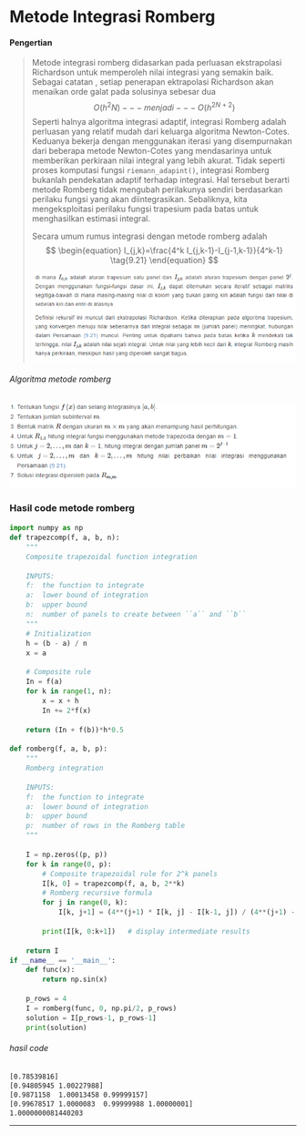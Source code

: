 # Metode Integrasi Romberg

#### Pengertian

> Metode integrasi romberg didasarkan pada perluasan ekstrapolasi Richardson untuk memperoleh nilai integrasi yang semakin baik. Sebagai catatan , setiap penerapan ektrapolasi Richardson akan menaikan orde galat pada solusinya sebesar dua
> $$
> O(h^2N)---menjadi --- O(h^{2N+2})
> $$
> Seperti halnya algoritma integrasi adaptif, integrasi Romberg adalah perluasan yang relatif mudah dari keluarga algoritma Newton-Cotes. Keduanya bekerja dengan menggunakan iterasi yang disempurnakan dari beberapa metode Newton-Cotes yang mendasarinya untuk memberikan perkiraan nilai integral yang lebih akurat. Tidak seperti proses komputasi fungsi `riemann_adapint()`, integrasi Romberg bukanlah pendekatan adaptif terhadap integrasi. Hal tersebut berarti metode Romberg tidak mengubah perilakunya sendiri berdasarkan perilaku fungsi yang akan diintegrasikan. Sebaliknya, kita mengeksploitasi perilaku fungsi trapesium pada batas untuk menghasilkan estimasi integral. 
>
> Secara umum rumus integrasi dengan metode romberg adalah
> $$
> \begin{equation}
> I_{j,k}=\frac{4^k I_{j,k-1}-I_{j-1,k-1}}{4^k-1}
> \tag{9.21}
> \end{equation}
> $$
>
> ![](metode_romberg.png)

###### Algoritma metode romberg

![](metode_romberg2.png)

### Hasil code metode romberg



```python
import numpy as np
def trapezcomp(f, a, b, n):
    """
    Composite trapezoidal function integration

    INPUTS:
    f:  the function to integrate
    a:  lower bound of integration
    b:  upper bound
    n:  number of panels to create between ``a`` and ``b``
    """
    # Initialization
    h = (b - a) / n
    x = a

    # Composite rule
    In = f(a)
    for k in range(1, n):
        x = x + h
        In += 2*f(x)

    return (In + f(b))*h*0.5

def romberg(f, a, b, p):
    """
    Romberg integration

    INPUTS:
    f:  the function to integrate
    a:  lower bound of integration
    b:  upper bound
    p:  number of rows in the Romberg table
    """

    I = np.zeros((p, p))
    for k in range(0, p):
        # Composite trapezoidal rule for 2^k panels
        I[k, 0] = trapezcomp(f, a, b, 2**k)
        # Romberg recursive formula
        for j in range(0, k):
            I[k, j+1] = (4**(j+1) * I[k, j] - I[k-1, j]) / (4**(j+1) - 1)

        print(I[k, 0:k+1])   # display intermediate results

    return I
if __name__ == '__main__':
    def func(x):
        return np.sin(x)

    p_rows = 4
    I = romberg(func, 0, np.pi/2, p_rows)
    solution = I[p_rows-1, p_rows-1]
    print(solution)
```

###### hasil code

```
[0.78539816]
[0.94805945 1.00227988]
[0.9871158  1.00013458 0.99999157]
[0.99678517 1.0000083  0.99999988 1.00000001]
1.0000000081440203
```

-----------------------------------------------------------------------------------------------------------------------------------------------------------

<script type="text/x-mathjax-config">
MathJax.Hub.Config({
  tex2jax: {inlineMath: [['$$','$$']]}
});
</script>
  <script type="text/javascript" async
  src="https://cdn.mathjax.org/mathjax/latest/MathJax.js?config=TeX-MML-AM_CHTML">
</script>